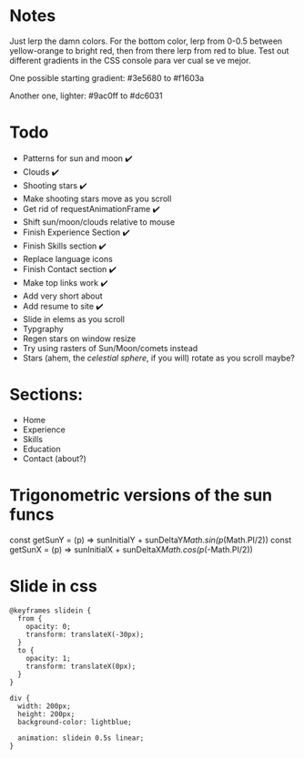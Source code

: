 # Notes

Just lerp the damn colors. For the bottom color, lerp from 0-0.5 between yellow-orange to bright red, then from there lerp from red to blue. Test out different gradients in the CSS console para ver cual se ve mejor.

One possible starting gradient:
#3e5680 to #f1603a

Another one, lighter:
#9ac0ff to #dc6031

# Todo

* Patterns for sun and moon ✔️
* Clouds ✔️
* Shooting stars ✔️
* Make shooting stars move as you scroll
* Get rid of requestAnimationFrame ✔️
* Shift sun/moon/clouds relative to mouse
* Finish Experience Section ✔️
* Finish Skills section ✔️
* Replace language icons
* Finish Contact section ✔️
* Make top links work ✔️
* Add very short about
* Add resume to site ✔️
* Slide in elems as you scroll
* Typgraphy
* Regen stars on window resize
* Try using rasters of Sun/Moon/comets instead
* Stars (ahem, the *celestial sphere*, if you will) rotate as you scroll maybe?

# Sections:

- Home
- Experience
- Skills
- Education
- Contact (about?)

# Trigonometric versions of the sun funcs

const getSunY = (p) => sunInitialY + sunDeltaY*Math.sin(p*(Math.PI/2))
const getSunX = (p) => sunInitialX + sunDeltaX*Math.cos(p*(-Math.PI/2))

# Slide in css

```
@keyframes slidein {
  from {
    opacity: 0;
    transform: translateX(-30px);
  }
  to {
    opacity: 1;
    transform: translateX(0px);
  }
}

div {
  width: 200px;
  height: 200px;
  background-color: lightblue;
  
  animation: slidein 0.5s linear;
}
```